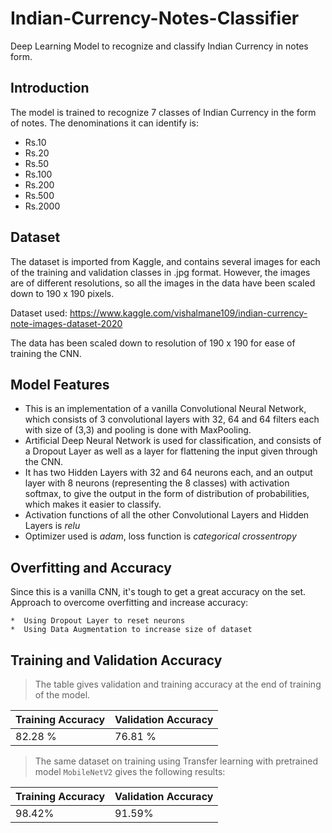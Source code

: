 # Indian-Currency-Notes-Classifier
Deep Learning Model to recognize and classify Indian Currency in notes form.

  ## **Introduction**

  The model is trained to recognize 7 classes of Indian Currency in the form of notes.
  The denominations it can identify is:
   *  Rs.10
   *  Rs.20
   *  Rs.50
   *  Rs.100
   *  Rs.200
   *  Rs.500
   *  Rs.2000

  ## **Dataset**

   The dataset is imported from Kaggle, and contains several images for each of the training and validation classes in .jpg format.
   However, the images are of different resolutions, so all the images in the data have been scaled down to 190 x 190 pixels.
    
   Dataset used: https://www.kaggle.com/vishalmane109/indian-currency-note-images-dataset-2020
   
   The data has been scaled down to resolution of 190 x 190 for ease of training the CNN.
   
   ## **Model Features**
   
*  This is an implementation of a vanilla Convolutional Neural Network, which consists of 3 convolutional layers with 32, 64 and 64 filters each with size of (3,3)
   and pooling is done with MaxPooling.
*  Artificial Deep Neural Network is used for classification, and consists of a Dropout Layer as well as a layer for flattening the input given through the CNN.
*  It has two Hidden Layers with 32 and 64 neurons each, and an output layer with 8 neurons (representing the 8 classes) with activation softmax, to give the output 
   in the form of distribution of probabilities, which makes it easier to classify.
*  Activation functions of all the other Convolutional Layers and Hidden Layers is *relu*
*  Optimizer used is *adam*, loss function is *categorical crossentropy* 

  ## **Overfitting and Accuracy**
  
  Since this is a vanilla CNN, it's tough to get a great accuracy on the set. 
  Approach to overcome overfitting and increase accuracy:
  
    *  Using Dropout Layer to reset neurons
    *  Using Data Augmentation to increase size of dataset
    
##  **Training and Validation Accuracy**
>The table gives validation and training accuracy at the end of training of the model.

Training Accuracy | Validation Accuracy 
------------------|--------------------
82.28 %           |             76.81 %

>The same dataset on training using Transfer learning with pretrained model ```MobileNetV2``` gives the following results:

Training Accuracy | Validation Accuracy
------------------|------------------------
98.42%            |               91.59%
